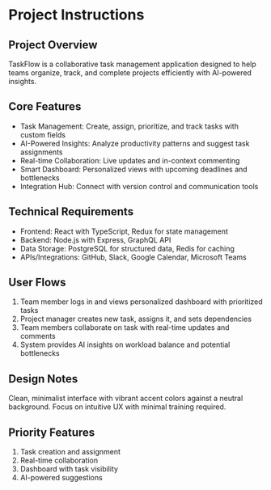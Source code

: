 # Project Instructions

## Project Overview
TaskFlow is a collaborative task management application designed to help teams organize, track, and complete projects efficiently with AI-powered insights.

## Core Features
- Task Management: Create, assign, prioritize, and track tasks with custom fields
- AI-Powered Insights: Analyze productivity patterns and suggest task assignments
- Real-time Collaboration: Live updates and in-context commenting
- Smart Dashboard: Personalized views with upcoming deadlines and bottlenecks
- Integration Hub: Connect with version control and communication tools

## Technical Requirements
- Frontend: React with TypeScript, Redux for state management
- Backend: Node.js with Express, GraphQL API
- Data Storage: PostgreSQL for structured data, Redis for caching
- APIs/Integrations: GitHub, Slack, Google Calendar, Microsoft Teams

## User Flows
1. Team member logs in and views personalized dashboard with prioritized tasks
2. Project manager creates new task, assigns it, and sets dependencies
3. Team members collaborate on task with real-time updates and comments
4. System provides AI insights on workload balance and potential bottlenecks

## Design Notes
Clean, minimalist interface with vibrant accent colors against a neutral background. Focus on intuitive UX with minimal training required.

## Priority Features
1. Task creation and assignment
2. Real-time collaboration
3. Dashboard with task visibility
4. AI-powered suggestions